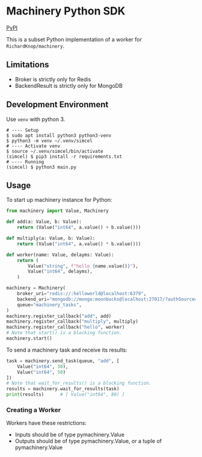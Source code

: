 # Machinery Python SDK

[PyPI](https://pypi.org/project/pymachinery/)

This is a subset Python implementation of a worker for `RichardKnop/machinery`.

## Limitations

- Broker is strictly only for Redis
- BackendResult is strictly only for MongoDB

## Development Environment

Use `venv` with python 3.

```shell
# ---- Setup
$ sudo apt install python3 python3-venv
$ python3 -m venv ~/.venv/simcel
# ---- Activate venv
$ source ~/.venv/simcel/bin/activate
(simcel) $ pip3 install -r requirements.txt
# ---- Running
(simcel) $ python3 main.py
```

## Usage

To start up machinery instance for Python:

```python
from machinery import Value, Machinery

def add(a: Value, b: Value):
    return (Value("int64", a.value() + b.value()))

def multiply(a: Value, b: Value):
    return (Value("int64", a.value() * b.value()))

def worker(name: Value, delayms: Value):
    return (
        Value("string", f"hello {name.value()}"),
        Value("int64", delayms),
    )

machinery = Machinery(
    broker_uri="redis://:helloworld@localhost:6379",
    backend_uri="mongodb://mongo:moonbucks@localhost:27017/?authSource=admin",
    queue="machinery_tasks",
)
machinery.register_callback("add", add)
machinery.register_callback("multiply", multiply)
machinery.register_callback("hello", worker)
# Note that start() is a blocking function.
machinery.start()
```

To send a machinery task and receive its results:

```python
task = machinery.send_task(queue, "add", [
    Value("int64", 30),
    Value("int64", 50)
])
# Note that wait_for_results() is a blocking function.
results = machinery.wait_for_results(task)
print(results)      # [ Value("int64", 80) ]
```

### Creating a Worker

Workers have these restrictions:

- Inputs should be of type pymachinery.Value
- Outputs should be of type pymachinery.Value, or a tuple of pymachinery.Value
